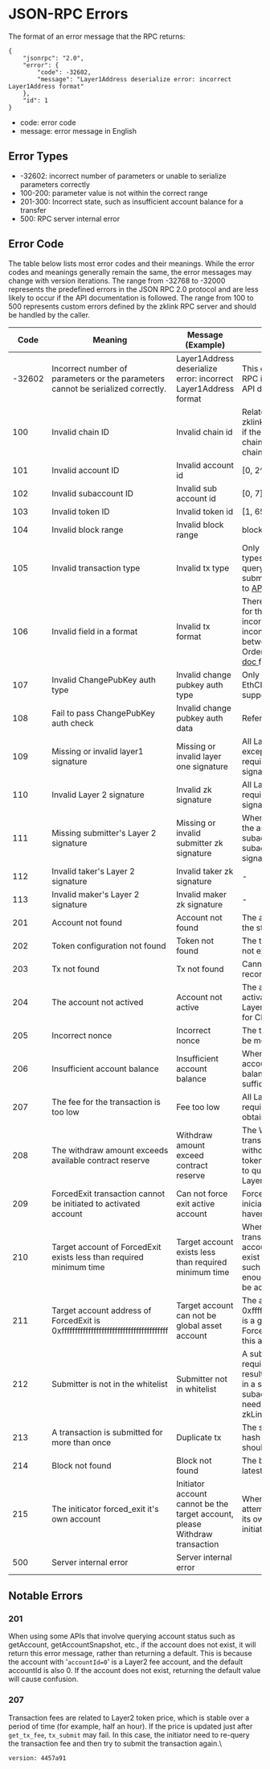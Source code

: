 # JSON-RPC Errors

The format of an error message that the RPC returns:

```
{
    "jsonrpc": "2.0",
    "error": {
        "code": -32602,
        "message": "Layer1Address deserialize error: incorrect Layer1Address format"
    },
    "id": 1
}
```

* code: error code
* message: error message in English

## Error Types

* \-32602: incorrect number of parameters or unable to serialize parameters correctly
* 100-200: parameter value is not within the correct range
* 201-300: Incorrect state, such as insufficient account balance for a transfer
* 500: RPC server internal error&#x20;

## Error Code

The table below lists most error codes and their meanings. While the error codes and meanings generally remain the same, the error messages may change with version iterations. The range from -32768 to -32000 represents the predefined errors in the JSON RPC 2.0 protocol and are less likely to occur if the API documentation is followed. The range from 100 to 500 represents custom errors defined by the zklink RPC server and should be handled by the caller.&#x20;

<table><thead><tr><th width="117">Code</th><th>Meaning</th><th>Message (Example)</th><th>Notes</th></tr></thead><tbody><tr><td>-32602</td><td>Incorrect number of parameters or the parameters cannot be serialized correctly.</td><td>Layer1Address deserialize error: incorrect Layer1Address format</td><td>This error can occur if the RPC is not called following the API documentation.</td></tr><tr><td>100</td><td>Invalid chain ID</td><td>Invalid chain id</td><td>Related to the chains that zklink connects. For example, if there are 4 supported chains, the correct range for chain IDs would be [1, 4].</td></tr><tr><td>101</td><td>Invalid account ID</td><td>Invalid account id</td><td>[0, 2^24 -1]</td></tr><tr><td>102</td><td>Invalid subaccount ID</td><td>Invalid sub account id</td><td>[0, 7]</td></tr><tr><td>103</td><td>Invalid token ID</td><td>Invalid token id</td><td>[1, 65535]</td></tr><tr><td>104</td><td>Invalid block range</td><td>Invalid block range</td><td>blockEnd >= blockStart</td></tr><tr><td>105</td><td>Invalid transaction type</td><td>Invalid tx type</td><td>Only specific transaction types are supported for querying transaction history or submitting transactions. Refer to <a href="json-rpc-api.md">API doc</a> for details.</td></tr><tr><td>106</td><td>Invalid field in a format</td><td>Invalid tx format</td><td>There can be various reasons for this error, such as an incorrect transfer accountId or inconsistent subAccountIds between maker and taker in OrderMatching. Refer to <a href="layer2-transaction.md">API doc </a>for details.</td></tr><tr><td>107</td><td>Invalid ChangePubKey auth type</td><td>Invalid change pubkey auth type</td><td>Only Onchain, EthECDSA, and EthCREATE2 are currently supported.</td></tr><tr><td>108</td><td>Fail to pass  ChangePubKey auth check</td><td>Invalid change pubkey auth data</td><td>Refer to zkLink <a href="json-rpc-api.md">API doc</a>.</td></tr><tr><td>109</td><td>Missing or invalid layer1 signature</td><td>Missing or invalid layer one signature</td><td>All Layer 2 transactions, except ChangePubKey, require a valid Layer 1 signature.</td></tr><tr><td>110</td><td>Invalid Layer 2 signature</td><td>Invalid zk signature</td><td>All Layer 2 transactions require a valid Layer 2 signature.</td></tr><tr><td>111</td><td>Missing submitter's Layer 2 signature</td><td>Missing or invalid submitter zk signature</td><td>When a transaction results in the asset decrease in subaccounts (except #0 subaccount), a valid submitter signature must be provided.</td></tr><tr><td>112</td><td>Invalid taker's Layer 2 signature</td><td>Invalid taker zk signature</td><td>-</td></tr><tr><td>113</td><td>Invalid maker's Layer 2 signature</td><td>Invalid maker zk signature</td><td>-</td></tr><tr><td>201</td><td>Account not found</td><td>Account not found</td><td>The account does not exist in the state tree.</td></tr><tr><td>202</td><td>Token configuration not found</td><td>Token not found</td><td>The token configuration does not exist in the state tree.</td></tr><tr><td>203</td><td>Tx not found</td><td>Tx not found</td><td>Cannot find the transaction record in the database.</td></tr><tr><td>204</td><td>The account not actived</td><td>Account not active</td><td>The account needs to be activated before executing Layer 2 transactions (except for ChangePubKey).</td></tr><tr><td>205</td><td>Incorrect nonce</td><td>Incorrect nonce</td><td>The transaction nonce must be monotonically increasing.</td></tr><tr><td>206</td><td>Insufficient account balance</td><td>Insufficient account balance</td><td>When involving a decrease in account assets, the account balance is checked for sufficiency.</td></tr><tr><td>207</td><td>The fee for the transaction is too low</td><td>Fee too low</td><td>All Layer 2 transactions require a fee, which can be obtained through get_tx_fee.</td></tr><tr><td>208</td><td>The withdraw amount exceeds available contract reserve</td><td>Withdraw amount exceed contract reserve</td><td>The Withdraw or ForcedExit transaction checks the withdrawal amount. The token_remain API can be used to query the reserve on Layer1 contract.</td></tr><tr><td>209</td><td>ForcedExit transaction cannot be initiated to activated account </td><td>Can not force exit active account</td><td>ForcedExit can only be iniciated to accounts that haven't been activated.</td></tr><tr><td>210</td><td>Target account of ForcedExit exists less than required minimum time</td><td>Target account exists less than required minimum time</td><td>When initiating a ForcedExit transaction to an inactive account, the account must exist for a certain duration, such as 24 hours, to provide enough time for the account to be activated.</td></tr><tr><td>211</td><td>Target account address of ForcedExit is 0xffffffffffffffffffffffffffffffffffffffff</td><td>Target account can not be global asset account</td><td>The address 0xffffffffffffffffffffffffffffffffffffffff is a global asset account, and  ForcedExit is not allowed on this account.</td></tr><tr><td>212</td><td>Submitter is not in the whitelist</td><td>Submitter not in whitelist</td><td>A submitter's signature is required when a transaction results in a decrease of assets in a subaccount (except #0 subaccount). The submitter needs to be registered on zkLink.</td></tr><tr><td>213</td><td>A transaction is submitted for more than once</td><td>Duplicate tx</td><td>The submitted transaction hash must be unique and should not be duplicated.</td></tr><tr><td>214</td><td>Block not found</td><td>Block not found</td><td>The block height exceeds the latest block height.</td></tr><tr><td>215</td><td>The initicator forced_exit it's own account</td><td>Initiator account cannot be the target account, please Withdraw transaction</td><td>When the initiator is attempting to force withdraw its own assets, it should initiate a withdraw transaction.</td></tr><tr><td>500</td><td>Server internal error</td><td>Server internal error</td><td></td></tr></tbody></table>

## Notable Errors

### 201

When using some APIs that involve querying account status such as getAccount, getAccountSnapshot, etc., if the account does not exist, it will return this error message, rather than returning a default. This is because the account with '`accountId=0`' is a Layer2 fee account, and the default accountId is also 0. If the account does not exist, returning the default value will cause confusion.

### 207

Transaction fees are related to Layer2 token price, which is stable over a period of time (for example, half an hour). If the price is updated just after `get_tx_fee`, `tx_submit` may fail. In this case, the initiator need to re-query the transaction fee and then try to submit the transaction again.\


`version: 4457a91`


